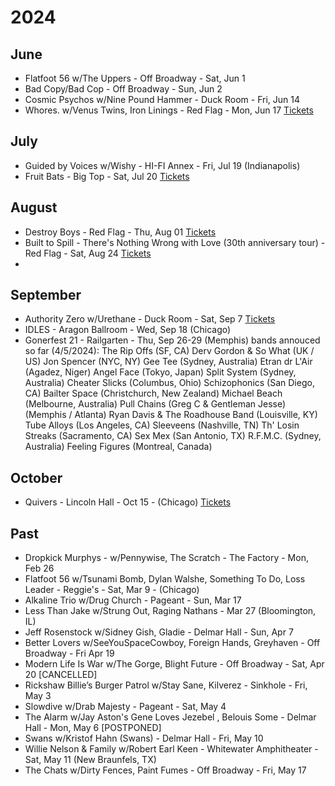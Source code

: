 # 2024

## June

* Flatfoot 56 w/The Uppers - Off Broadway - Sat, Jun 1
* Bad Copy/Bad Cop - Off Broadway - Sun, Jun 2 
* Cosmic Psychos w/Nine Pound Hammer - Duck Room - Fri, Jun 14
* Whores. w/Venus Twins, Iron Linings - Red Flag - Mon, Jun 17 [Tickets](https://redflagstl.com/event/whores/red-flag/)

## July

* Guided by Voices w/Wishy - HI-FI Annex - Fri, Jul 19 (Indianapolis)
* Fruit Bats - Big Top - Sat, Jul 20 [Tickets](https://www.metrotix.com/events/detail/jamo-presents-fruit-bats)

## August

* Destroy Boys - Red Flag - Thu, Aug 01 [Tickets](https://redflagstl.com/event/destroy-boys-2/red-flag-mjp/)
* Built to Spill - There's Nothing Wrong with Love (30th anniversary tour) - Red Flag - Sat, Aug 24 [Tickets](https://redflagstl.com/event/built-to-spill-theres-nothing-wrong-with-love-30th-anniversary-tour-2/red-flag-mjp/)
* 
## September

* Authority Zero w/Urethane - Duck Room - Sat, Sep 7 [Tickets](https://blueberryhill.com/event/authority-zero-090724/)
* IDLES - Aragon Ballroom - Wed, Sep 18 (Chicago)
* Gonerfest 21 - Railgarten - Thu, Sep 26-29 (Memphis)
bands annouced so far (4/5/2024):
The Rip Offs (SF, CA)
Derv Gordon & So What (UK / US)
Jon Spencer (NYC, NY)
Gee Tee (Sydney, Australia)
Etran dr L'Air (Agadez, Niger)
Angel Face (Tokyo, Japan)
Split System (Sydney, Australia)
Cheater Slicks (Columbus, Ohio)
Schizophonics (San Diego, CA)
Bailter Space (Christchurch, New Zealand)
Michael Beach (Melbourne, Australia)
Pull Chains (Greg C & Gentleman Jesse)  (Memphis / Atlanta)
Ryan Davis & The Roadhouse Band (Louisville, KY)
Tube Alloys (Los Angeles, CA)
Sleeveens (Nashville, TN)
Th' Losin Streaks (Sacramento, CA)
Sex Mex (San Antonio, TX)
R.F.M.C.  (Sydney, Australia)
Feeling Figures (Montreal, Canada)

## October

* Quivers - Lincoln Hall - Oct 15 - (Chicago) [Tickets](https://lh-st.com/shows/10-15-2024-superchunk/)

## Past

* Dropkick Murphys - w/Pennywise, The Scratch - The Factory - Mon, Feb 26
* Flatfoot 56 w/Tsunami Bomb, Dylan Walshe, Something To Do, Loss Leader - Reggie's - Sat, Mar 9 - (Chicago)
* Alkaline Trio w/Drug Church - Pageant - Sun, Mar 17
* Less Than Jake w/Strung Out, Raging Nathans - Mar 27 (Bloomington, IL)  
* Jeff Rosenstock w/Sidney Gish, Gladie - Delmar Hall - Sun, Apr 7
* Better Lovers w/SeeYouSpaceCowboy, Foreign Hands, Greyhaven - Off Broadway - Fri Apr 19
* Modern Life Is War w/The Gorge, Blight Future - Off Broadway - Sat, Apr 20 [CANCELLED]
* Rickshaw Billie’s Burger Patrol w/Stay Sane, Kilverez - Sinkhole - Fri, May 3
* Slowdive w/Drab Majesty - Pageant - Sat, May 4
* The Alarm w/Jay Aston's Gene Loves Jezebel , Belouis Some - Delmar Hall - Mon, May 6 [POSTPONED]
* Swans w/Kristof Hahn (Swans) - Delmar Hall - Fri, May 10
* Willie Nelson & Family w/Robert Earl Keen - Whitewater Amphitheater - Sat, May 11 (New Braunfels, TX)
* The Chats w/Dirty Fences, Paint Fumes - Off Broadway - Fri, May 17

